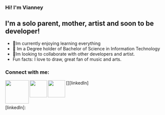 ### Hi! I'm Vianney

## I'm a solo parent, mother, artist and soon to be developer!
- 🌱Im currently enjoying learning everything 
- 👀 Im a Degree holder of Bachelor of Science in Information Technology
- 💞️Im looking to collaborate with other developers and artist.
- Fun facts: I love to draw, great fan of music and arts.

### Connect with me:

[<img align="left" width="75px" src="https://upload.wikimedia.org/wikipedia/commons/0/09/YouTube_full-color_icon_%282017%29.svg" />][youtube]
[<img align="left" width="55px" src="https://upload.wikimedia.org/wikipedia/commons/b/b8/2021_Facebook_icon.svg" />][facebook]
[<img align="left" width="55px" src="https://upload.wikimedia.org/wikipedia/commons/0/01/LinkedIn_Logo.svg" />][linkedIn]

<br />
<br />

[youtube]:https://www.youtube.com/channel/UCAyLEOCtqnD1_I18SPpCI2w
[facebook]: https://www.facebook.com/vianney.flores.353803/
[linkedIn]: 

<!---
VianneyGflores/VianneyGflores is a ✨ special ✨ repository because its `README.md` (this file) appears on your GitHub profile.
You can click the Preview link to take a look at your changes.
--->

